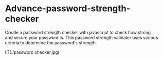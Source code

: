 # Advance-password-strength-checker

Create a password strength checker with javascript to check how strong and secure your password is. 
This password strength validator uses various criteria to determine the password's strength. 

![](./password checker.jpg)

